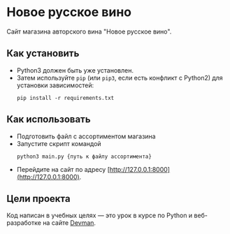 # Новое русское вино
Сайт магазина авторского вина "Новое русское вино".

## Как установить
- Python3 должен быть уже установлен.
- Затем используйте `pip` (или `pip3`, если есть конфликт с Python2) для установки зависимостей:
    ```
    pip install -r requirements.txt
    ```

## Как использовать
- Подготовить файл с ассортиментом магазина
- Запустите скрипт командой
    ```
    python3 main.py {путь к файлу ассортимента}
    ```
- Перейдите на сайт по адресу [http://127.0.0.1:8000](http://127.0.0.1:8000).

## Цели проекта
Код написан в учебных целях — это урок в курсе по Python и веб-разработке на сайте [Devman](https://dvmn.org).
